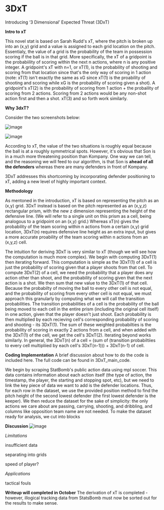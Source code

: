 # 3DxT
Introducing ‘3 Dimensional’ Expected Threat (3DxT) 

**Intro to xT**

This novel stat is based on Sarah Rudd's xT, where the pitch is broken up into an (x,y) grid and a value is assigned to each grid location on the pitch. Essentialy, the value of a grid is the probability of the team in possession scoring if the ball is in that grid. More specifically, the xT of a gridpoint is the probabiility of scoring within the next n actions, where n is any positive integer. A gridpoint's xT with n=1, or xT(1), is the probability of shooting and scoring from that location since that's the only way of scoring in 1 action (note: xT(1) isn't exactly the same as xG since xT(1) is the proability of shooting and scoring while xG is the probability of scoring given a shot). A gridpoint's xT(2) is the probability of scoring from 1 action + the probaility of scoring from 2 actions. Scoring from 2 actions would be any non-shot action first and then a shot. xT(3) and so forth work similarly. 



**Why 3dxT?**

Consider the two screenshots below:

![image](https://github.com/jeremy9k27/3DxT/assets/118779230/a586ab4d-47c9-4219-a7ee-2f8f99263ccd)

![image](https://github.com/jeremy9k27/3DxT/assets/118779230/491470c4-0601-4c1e-8553-0a0b56039ee4)

According to xT, the value of the two situations is roughly equal because the ball is at a roughly symmetrical spots. However, it's obvious that Son is in a much more threatening position than Kompany. One way we can tell, and the reasoning we will feed to our algorithm, is that Son is **ahead of all the defenders** whereas there are many defenders in front of Kompany.


3DxT addresses this shortcoming by incorporating defender positioning to xT, adding a new level of highly important context.


**Methodology**

As mentoned in the introduction, xT is based on representing the pitch as an (x,y) grid. 3DxT instead is based on the pitch represented as an (x,y,z) rectangular prism, with the new z dimension representing the height of the defensive line. (We will refer to a single unit on this prism as a cell, being analogous to a gridpoint on an (x,y) grid.) Whereas xT(n) gives the probability of the team scoring within n actions from a certain (x,y) grid location, 3DxT(n) requires defensive line height as an extra input, but gives a more accurate proability of the team scoring within n actions from an (x,y,z) cell. 

The intuition for deriving 3DxT is very similar to xT (though we will see how the computation is much more complex). We begin with computing 3DxT(1) then iterating forward. This computation is simple as the 3DxT(1) of a cell is just the probability of scoring given that a player shoots from that cell. To compute 3DxT(2) of a cell, we need the probability that a player does any action other than shoot, and the probability of scoring given that the next action is a shot. We then sum that new value to the 3DxT(1) of that cell. Because the probabilty of moving the ball to every other cell is not equal, and the probability of scoring from every other cell is not equal, we must approach this granularly by computing what we will call the transition probabilities. The transition probabilities of a cell is the probability of the ball being moved to each cell in the entire prism (including the original cell itself) in one action, given that the player doesn't just shoot. Each probability is then multiplied by each recieving cell's corresponding probability of scoring and shooting - its 3DxT(1). The sum of these weighted probabilties is the probability of scoring in exactly 2 actions from a cell, and when added with the 3DxT(1) of the cell, we get the cell's 3DxT(2). Iterating beyond works similarly. In general, the 3DxT(n) of a cell = (sum of (transition probabiltiies to every cell multipliied by each cell's 3DxT(n-1))) + 3DxT(n-1) of cell.


**Coding Implementation**
A brief discussion about how to do the code is included here. The full code can be found in 3DxT_main_code. 

We begin by scraping StatBomb's public action data using mpl soccer. This data contains information about each action itself (the type of action, the timestamp, the player, the starting and stopping spot, etc), but we need to link the key piece of data we want to add is the defender locations. Thus, for each row in the dataset, we use the provided position method to find the pitch height of the second lowest defender (the first lowest defender is the keeper). We then reduce the dataset for the sake of simplicity: the only actions we care about are passing, carrying, shooting, and dribbling, and columns like opposition team name are not needed. To make the dataset ready for analysis, we cut into blocks



**Discussion**
![image](https://github.com/jeremy9k27/3DxT/assets/118779230/044b0bcb-1c16-495d-b577-c83e34d7dd3c)



*Limitations*

insufficient data

separating into grids

speed of player?

*Applications*

tactical fouls

**Writeup will completed in October**
The derivation of xT is completed - however, illogical tracking data from StatsBomb must now be sorted out for the results to make sense.
